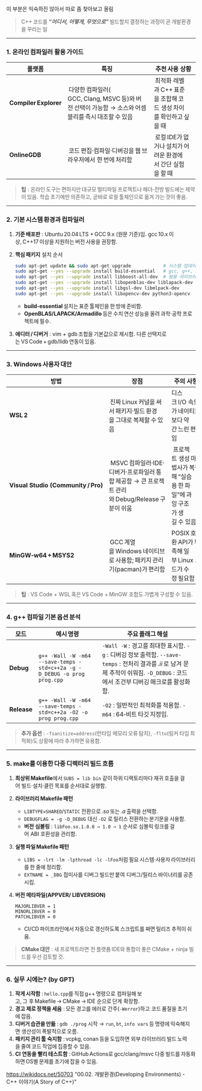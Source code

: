 이 부분은 익숙하진 않아서 따로 좀 찾아보고 올림

> C++ 코드를 ***“어디서, 어떻게, 무엇으로”*** 빌드할지 결정하는 과정이 곧 개발환경을 꾸리는 일

---

### 1. 온라인 컴파일러 활용 가이드

| 플랫폼                   | 특징                                                                 | 추천 사용 상황                                 |             
| --------------------- | ------------------------------------------------------------------ | ---------------------------------------- |
| **Compiler Explorer** |  다양한 컴파일러( GCC, Clang, MSVC 등)와 버전 선택이 가능함 → 소스와 어셈블리를 즉시 대조할 수 있음 |  최적화 레벨과 C++ 표준을 조합해 코드 생성 차이를 확인하고 싶을 때 |             
| **OnlineGDB**         |  코드 편집·컴파일·디버깅을 웹 브라우저에서 한 번에 처리함                                  |  로컬 IDE가 없거나 설치가 어려운 환경에서 간단 실험을 할 때      |

> **팁** : 온라인 도구는 편하지만 대규모 멀티파일 프로젝트나 헤더‑전방 빌드에는 제약이 있음. 학습 초기에만 의존하고, 곧바로 로컬 툴체인으로 옮겨 가는 것이 좋음.

---

### 2. 기본 시스템 환경과 컴파일러

1. **기준 배포판** : Ubuntu 20.04 LTS + GCC 9.x (원문 기준)임. gcc 10.x 이상, C++17 이상을 지원하는 버전 사용을 권장함. 
2. **핵심 패키지** 설치 순서

   ```bash
   sudo apt-get update && sudo apt-get upgrade            # 시스템 업데이트
   sudo apt-get --yes --upgrade install build-essential   # gcc, g++, make 등
   sudo apt-get --yes --upgrade install libboost-all-dev  # 범용 라이브러리
   sudo apt-get --yes --upgrade install libopenblas-dev liblapack-dev libarmadillo-dev
   sudo apt-get --yes --upgrade install libgsl-dev libmlpack-dev
   sudo apt-get --yes --upgrade install libopencv-dev python3-opencv
   ```

   * **build‑essential** 설치는 표준 툴체인을 한 방에 준비함.
   * **OpenBLAS/LAPACK/Armadillo** 등은 수치 연산 성능을 올려 과학·공학 프로젝트에 필수.
3. **에디터 / 디버거** : vim + gdb 조합을 기본값으로 제시함. 다른 선택지로는 VS Code + gdb/lldb 연동이 있음. 

---

### 3. Windows 사용자 대안

| 방법                                  | 장점                                                                | 주의 사항                                        |             
| ----------------------------------- | ----------------------------------------------------------------- | -------------------------------------------- | 
| **WSL 2**                           |  진짜 Linux 커널을 써서 패키지·빌드 환경을 그대로 복제할 수 있음                          | 디스크 I/O 속도가 네이티브보다 약간 느린 편임                  |             
| **Visual Studio (Community / Pro)** |  MSVC 컴파일러·IDE·디버거·프로파일러 통합 제공함 → 큰 프로젝트 관리와 Debug/Release 구분이 쉬움 |  프로젝트 생성 마법사가 복잡해 “실습용 한 파일”에 과잉 구조가 생길 수 있음 |             
| **MinGW‑w64 + MSYS2**               |  GCC 계열을 Windows 네이티브로 사용함; 패키지 관리기(pacman)가 편리함                  | POSIX 호환 API가 부족해 일부 Linux 코드가 수정 필요함        |  

> **팁** : VS Code + WSL 혹은 VS Code + MinGW 조합도 가볍게 구성할 수 있음.

---

### 4. g++ 컴파일 기본 옵션 분석

| 모드          | 예시 명령                                                                    | 주요 플래그 해설                                                                                                                         |             
| ----------- | ------------------------------------------------------------------------ | --------------------------------------------------------------------------------------------------------------------------------- | 
| **Debug**   | `g++ -Wall -W -m64 --save-temps -std=c++2a -g -D_DEBUG -o prog prog.cpp` | `-Wall -W` : 경고를 최대한 표시함. `-g` : 디버깅 정보 출력함. `--save-temps` : 전처리 결과를 *.ii* 로 남겨 문제 추적이 쉬워짐. `-D_DEBUG` : 코드에서 조건부 디버깅 매크로를 활성화함. |             
| **Release** | `g++ -Wall -W -m64 --save-temps -std=c++2a -O2 -o prog prog.cpp`         | `-O2` : 일반적인 최적화를 적용함. `-m64` : 64‑비트 타깃 지정임.                                                                                     | 

> **추가 옵션** : `-fsanitize=address`(런타임 메모리 오류 탐지), `-flto`(링커 타임 최적화)도 상황에 따라 추가하면 유용함.

---

### 5. make를 이용한 다중 디렉터리 빌드 흐름

1. **최상위 Makefile**에서 `SUBS = lib bin` 같이 하위 디렉토리마다 재귀 호출을 걸어 빌드·설치·클린 목표를 순서대로 실행함. 
2. **라이브러리 Makefile 패턴**

   * `LIBTYPE=SHARED`/`STATIC` 전환으로 *.so* 또는 *.a* 출력을 선택함.
   * `DEBUGFLAG = -g -D_DEBUG` 대신 `-O2` 로 릴리스 전환하는 분기문을 사용함.
   * **버전 심볼링** : `libFoo.so.1.0.0 → 1.0 → 1` 순서로 심볼릭 링크를 걸어 ABI 호환성을 관리함. 
3. **실행 파일 Makefile 패턴**

   * `LIBS = -lrt -lm -lpthread -lc -lFoo`처럼 필요 시스템·사용자 라이브러리를 한 줄에 정리함.
   * `EXTNAME = _DBG` 접미사를 디버그 빌드만 붙여 디버그/릴리스 바이너리를 공존시킴. 
4. **버전 메타파일(APPVER/ LIBVERSION)** 

   ```make
   MAJORLIBVER = 1
   MINORLIBVER = 0
   PATCHLIBVER = 0
   ```

   * CI/CD 파이프라인에서 자동으로 갱신하도록 스크립트를 짜면 릴리즈 추적이 쉬움.

> **CMake 대안** : 새 프로젝트라면 전 플랫폼 IDE와 통합이 좋은 CMake + ninja 빌드를 우선 검토할 것.

---

### 6. 실무 시에는? (by GPT)

1. **작게 시작함** : `hello.cpp`를 직접 g++ 명령으로 컴파일해 보고, 그 후 Makefile → CMake → IDE 순으로 단계 확장함.
2. **경고 제로 정책을 세움** : 모든 경고를 에러로 간주(`-Werror`)하고 코드 품질을 초기에 잡음.
3. **디버거 습관을 만듦** : `gdb ./prog` 시작 → `run`, `bt`, `info vars` 등 명령에 익숙해지면 생산성이 폭발적으로 오름.
4. **패키지 관리 툴 숙지함** : vcpkg, conan 등을 도입하면 외부 라이브러리 빌드 노력을 줄여 코드 작업에 집중할 수 있음.
5. **CI 연동을 빨리 테스트함** : GitHub Actions로 gcc/clang/msvc 다중 빌드를 자동화하면 OS별 문제를 초기에 잡을 수 있음.


https://wikidocs.net/50703 "00.02. 개발환경(Developing Environments) - C++ 이야기(A Story of C++)"
